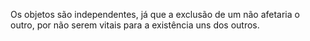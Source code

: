 Os objetos são independentes, já que a exclusão de um não afetaria o outro, por não serem vitais para a existência uns dos outros.